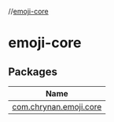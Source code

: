 //[emoji-core](index.md)

# emoji-core

## Packages

| Name |
|---|
| [com.chrynan.emoji.core](emoji-core/com.chrynan.emoji.core/index.md) |
